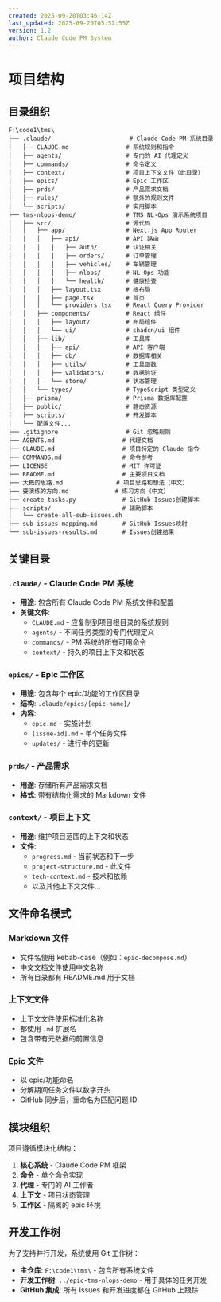 ```yaml
---
created: 2025-09-20T03:46:14Z
last_updated: 2025-09-20T05:52:55Z
version: 1.2
author: Claude Code PM System
---
```


# 项目结构

## 目录组织

```
F:\code1\tms\
├── .claude/                      # Claude Code PM 系统目录
│   ├── CLAUDE.md                # 系统规则和指令
│   ├── agents/                  # 专门的 AI 代理定义
│   ├── commands/                # 命令定义
│   ├── context/                 # 项目上下文文件（此目录）
│   ├── epics/                   # Epic 工作区
│   ├── prds/                    # 产品需求文档
│   ├── rules/                   # 额外的规则文件
│   └── scripts/                 # 实用脚本
├── tms-nlops-demo/              # TMS NL-Ops 演示系统项目
│   ├── src/                     # 源代码
│   │   ├── app/                 # Next.js App Router
│   │   │   ├── api/             # API 路由
│   │   │   │   ├── auth/        # 认证相关
│   │   │   │   ├── orders/      # 订单管理
│   │   │   │   ├── vehicles/    # 车辆管理
│   │   │   │   ├── nlops/       # NL-Ops 功能
│   │   │   │   └── health/      # 健康检查
│   │   │   ├── layout.tsx       # 根布局
│   │   │   ├── page.tsx         # 首页
│   │   │   └── providers.tsx    # React Query Provider
│   │   ├── components/          # React 组件
│   │   │   ├── layout/          # 布局组件
│   │   │   └── ui/              # shadcn/ui 组件
│   │   ├── lib/                 # 工具库
│   │   │   ├── api/             # API 客户端
│   │   │   ├── db/              # 数据库相关
│   │   │   ├── utils/           # 工具函数
│   │   │   ├── validators/      # 数据验证
│   │   │   └── store/           # 状态管理
│   │   └── types/               # TypeScript 类型定义
│   ├── prisma/                  # Prisma 数据库配置
│   ├── public/                  # 静态资源
│   ├── scripts/                 # 开发脚本
│   └── 配置文件...
├── .gitignore                   # Git 忽略规则
├── AGENTS.md                   # 代理文档
├── CLAUDE.md                   # 项目特定的 Claude 指令
├── COMMANDS.md                 # 命令参考
├── LICENSE                     # MIT 许可证
├── README.md                   # 主要项目文档
├── 大概的思路.md               # 项目思路和想法（中文）
├── 要演练的方向.md             # 练习方向（中文）
├── create-tasks.py             # GitHub Issues创建脚本
├── scripts/                    # 辅助脚本
│   └── create-all-sub-issues.sh
├── sub-issues-mapping.md       # GitHub Issues映射
└── sub-issues-results.md       # Issues创建结果
```

## 关键目录

### `.claude/` - Claude Code PM 系统
- **用途**: 包含所有 Claude Code PM 系统文件和配置
- **关键文件**:
  - `CLAUDE.md` - 应复制到项目根目录的系统规则
  - `agents/` - 不同任务类型的专门代理定义
  - `commands/` - PM 系统的所有可用命令
  - `context/` - 持久的项目上下文和状态

### `epics/` - Epic 工作区
- **用途**: 包含每个 epic/功能的工作区目录
- **结构**: `.claude/epics/[epic-name]/`
- **内容**:
  - `epic.md` - 实施计划
  - `[issue-id].md` - 单个任务文件
  - `updates/` - 进行中的更新

### `prds/` - 产品需求
- **用途**: 存储所有产品需求文档
- **格式**: 带有结构化需求的 Markdown 文件

### `context/` - 项目上下文
- **用途**: 维护项目范围的上下文和状态
- **文件**:
  - `progress.md` - 当前状态和下一步
  - `project-structure.md` - 此文件
  - `tech-context.md` - 技术和依赖
  - 以及其他上下文文件...

## 文件命名模式

### Markdown 文件
- 文件名使用 kebab-case（例如：`epic-decompose.md`）
- 中文文档文件使用中文名称
- 所有目录都有 README.md 用于文档

### 上下文文件
- 上下文文件使用标准化名称
- 都使用 `.md` 扩展名
- 包含带有元数据的前置信息

### Epic 文件
- 以 epic/功能命名
- 分解期间任务文件以数字开头
- GitHub 同步后，重命名为匹配问题 ID

## 模块组织

项目遵循模块化结构：
1. **核心系统** - Claude Code PM 框架
2. **命令** - 单个命令实现
3. **代理** - 专门的 AI 工作者
4. **上下文** - 项目状态管理
5. **工作区** - 隔离的 epic 环境

## 开发工作树

为了支持并行开发，系统使用 Git 工作树：
- **主仓库**: `F:\code1\tms\` - 包含所有系统文件
- **开发工作树**: `../epic-tms-nlops-demo` - 用于具体的任务开发
- **GitHub 集成**: 所有 Issues 和开发进度都在 GitHub 上跟踪